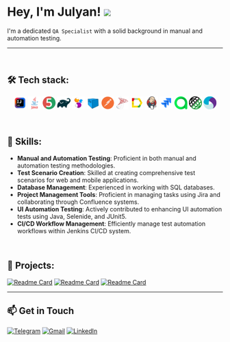 <h1 align="left">Hey, I'm Julyan! <img src="https://github.com/blackcater/blackcater/raw/main/images/Hi.gif" height="32"/></h1>

I'm a dedicated <code>QA Specialist</code> with a solid background in manual and automation testing.

---

<br>

## 🛠️ Tech stack:
<p align="center">
    <img width="6%" title="IntelliJ IDEA" src="images/Idea.png">
    <img width="6%" title="Java" src="images/Java.svg">
    <img width="6%" title="JUnit5" src="images/JUnit5.svg">
    <img width="6%" title="Gradle" src="images/Gradle.svg">
    <img width="6%" title="Selenide" src="images/Selenide.svg">
    <img width="6%" title="Selenoid" src="images/Selenoid.svg">
    <img width="6%" title="Postman" src="images/Postman.svg">
    <img width="6%" title="MicrosoftSQL" src="images/MSQL.svg">
    <img width="6%" title="Allure Report" src="images/Allure.svg">
    <img width="6%" title="Jenkins" src="images/Jenkins.svg">
    <img width="6%" title="Jira" src="images/Jira.svg">
    <img width="6%" title="Allure TestOps" src="images/AllureTestOps.svg">
    <img width="6%" title="RestAssured" src="images/RestAssured.png">
    <img width="6%" title="Appium" src="images/Appium.png">
</p>

<br>

## 🚀  Skills:
- **Manual and Automation Testing**: Proficient in both manual and automation testing methodologies.
- **Test Scenario Creation**: Skilled at creating comprehensive test scenarios for web and mobile applications.
- **Database Management**: Experienced in working with SQL databases.
- **Project Management Tools**: Proficient in managing tasks using Jira and collaborating through Confluence systems.
- **UI Automation Testing**: Actively contributed to enhancing UI automation tests using Java, Selenide, and JUnit5.
- **CI/CD Workflow Management**: Efficiently manage test automation workflows within Jenkins CI/CD system.

<br>

## 📂 Projects:
[![Readme Card](https://github-readme-stats.vercel.app/api/pin/?username=jslbk&repo=ui_test_automation&bg_color=F0F0F0&border_color=F0F0F0)](https://github.com/jslbk/ui_test_automation)
[![Readme Card](https://github-readme-stats.vercel.app/api/pin/?username=jslbk&repo=mobile_tests&bg_color=F0F0F0&border_color=F0F0F0)](https://github.com/jslbk/mobile_tests)
[![Readme Card](https://github-readme-stats.vercel.app/api/pin/?username=jslbk&repo=rest_api_test_project&bg_color=F0F0F0&border_color=F0F0F0)](https://github.com/jslbk/rest_api_test_project)

---

## 📫 Get in Touch
[![Telegram](https://img.shields.io/badge/telegram-grey?style=for-the-badge&logo=telegram)](https://t.me/julyanslabko)
[![Gmail](https://img.shields.io/badge/gmail-grey?style=for-the-badge&logo=gmail)](mailto:juljans.slabko@gmail.com)
[![LinkedIn](https://img.shields.io/badge/linkedin-grey?style=for-the-badge&logo=linkedin)](https://www.linkedin.com/in/julyan-slabko/)
